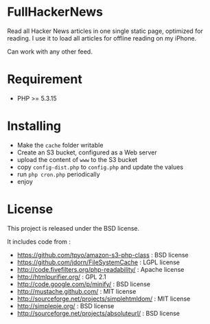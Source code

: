 # FullHackerNews

Read all Hacker News articles in one single static page, optimized for reading.
I use it to load all articles for offline reading on my iPhone.

Can work with any other feed.

# Requirement
* PHP >= 5.3.15

# Installing

* Make the `cache` folder writable
* Create an S3 bucket, configured as a Web server
* upload the content of `www` to the S3 bucket
* copy `config-dist.php` to `config.php` and update the values
* run `php cron.php` periodically
* enjoy

# License

This project is released under the BSD license.

It includes code from :

* https://github.com/tpyo/amazon-s3-php-class : BSD license
* https://github.com/jdorn/FileSystemCache : LGPL license
* http://code.fivefilters.org/php-readability/ : Apache license
* http://htmlpurifier.org/ : GPL 2.1
* http://code.google.com/p/minify/ : BSD license
* http://mustache.github.com/ : MIT license
* http://sourceforge.net/projects/simplehtmldom/ : MIT license
* http://simplepie.org/ : BSD license
* http://sourceforge.net/projects/absoluteurl/ : BSD license